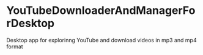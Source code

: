 # YouTubeDownloaderAndManagerForDesktop
Desktop app for explorinng YouTube and download videos in mp3 and mp4 format
